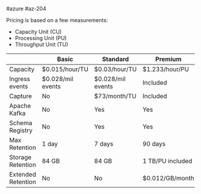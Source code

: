 #azure #az-204 

Pricing is based on a few measurements:
- Capacity Unit (CU)
- Processing Unit (PU)
- Throughput Unit (TU)

|                    | Basic             | Standard          | Premium          | Dedicated        |
| ------------------ | ----------------- | ----------------- | ---------------- | ---------------- |
| Capacity           | $0.015/hour/TU    | $0.03/hour/TU     | $1.233/hour/PU   | $6.849/hour/CU   |
| Ingress events     | $0.028/mil events | $0.028/mil events | Included         | Included         |
| Capture            | No                | $73/month/TU      | Included         | Included         |
| Apache Kafka       | No                | Yes               | Yes              | Yes              |
| Schema Registry    | No                | Yes               | Yes              | Yes              |
| Max Retention      | 1 day             | 7 days            | 90 days          | 90 days          |
| Storage Retention  | 84 GB             | 84 GB             | 1 TB/PU included | 1 TB/CU included |
| Extended Retention | No                | No                | $0.012/GB/month  | $0.12/GB/month   |
